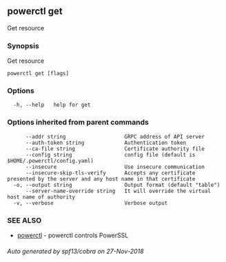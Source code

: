 ## powerctl get

Get resource

### Synopsis

Get resource

```
powerctl get [flags]
```

### Options

```
  -h, --help   help for get
```

### Options inherited from parent commands

```
      --addr string                   GRPC address of API server
      --auth-token string             Authentication token
      --ca-file string                Certificate authority file
      --config string                 config file (default is $HOME/.powerctl/config.yaml)
      --insecure                      Use insecure communication
      --insecure-skip-tls-verify      Accepts any certificate presented by the server and any host name in that certificate
  -o, --output string                 Output format (default "table")
      --server-name-override string   It will override the virtual host name of authority
  -v, --verbose                       Verbose output
```

### SEE ALSO

* [powerctl](powerctl.md)	 - powerctl controls PowerSSL

###### Auto generated by spf13/cobra on 27-Nov-2018
